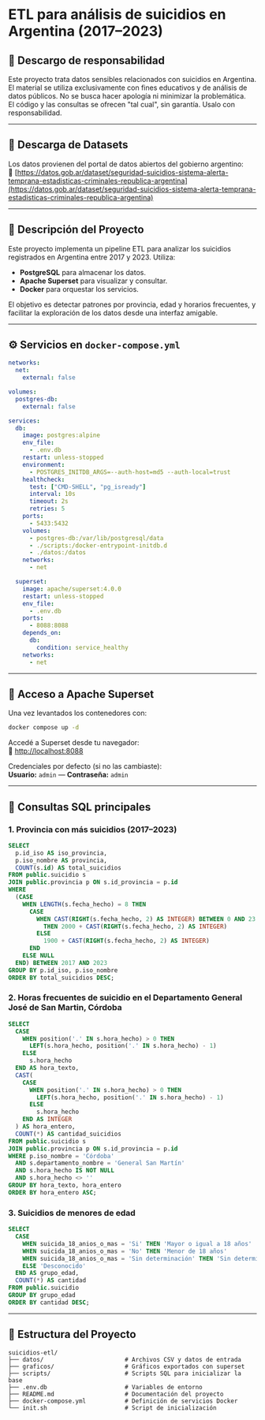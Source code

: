 # ETL para análisis de suicidios en Argentina (2017–2023)

## 🧾 Descargo de responsabilidad

Este proyecto trata datos sensibles relacionados con suicidios en Argentina. El material se utiliza exclusivamente con fines educativos y de análisis de datos públicos. No se busca hacer apología ni minimizar la problemática.  
El código y las consultas se ofrecen "tal cual", sin garantía. Usalo con responsabilidad.

---

## 📂 Descarga de Datasets

Los datos provienen del portal de datos abiertos del gobierno argentino:  
🔗 [https://datos.gob.ar/dataset/seguridad-suicidios-sistema-alerta-temprana-estadisticas-criminales-republica-argentina](https://datos.gob.ar/dataset/seguridad-suicidios-sistema-alerta-temprana-estadisticas-criminales-republica-argentina)

---

## 📌 Descripción del Proyecto

Este proyecto implementa un pipeline ETL para analizar los suicidios registrados en Argentina entre 2017 y 2023. Utiliza:

- **PostgreSQL** para almacenar los datos.
- **Apache Superset** para visualizar y consultar.
- **Docker** para orquestar los servicios.

El objetivo es detectar patrones por provincia, edad y horarios frecuentes, y facilitar la exploración de los datos desde una interfaz amigable.

---

## ⚙️ Servicios en `docker-compose.yml`

```yaml
networks:
  net:
    external: false

volumes:
  postgres-db:
    external: false

services:
  db:
    image: postgres:alpine
    env_file:
      - .env.db
    restart: unless-stopped
    environment:
      - POSTGRES_INITDB_ARGS=--auth-host=md5 --auth-local=trust
    healthcheck:
      test: ["CMD-SHELL", "pg_isready"]
      interval: 10s
      timeout: 2s
      retries: 5
    ports:
      - 5433:5432
    volumes:
      - postgres-db:/var/lib/postgresql/data
      - ./scripts:/docker-entrypoint-initdb.d
      - ./datos:/datos
    networks:
      - net

  superset:
    image: apache/superset:4.0.0
    restart: unless-stopped
    env_file:
      - .env.db
    ports:
      - 8088:8088
    depends_on:
      db:
        condition: service_healthy
    networks:
      - net
```

---

## 🧭 Acceso a Apache Superset

Una vez levantados los contenedores con:

```bash
docker compose up -d
```

Accedé a Superset desde tu navegador:  
🔗 [http://localhost:8088](http://localhost:8088)

Credenciales por defecto (si no las cambiaste):  
**Usuario:** `admin` — **Contraseña:** `admin`

---

## 🧠 Consultas SQL principales

### 1. Provincia con más suicidios (2017–2023)

```sql
SELECT
  p.id_iso AS iso_provincia,
  p.iso_nombre AS provincia,
  COUNT(s.id) AS total_suicidios
FROM public.suicidio s
JOIN public.provincia p ON s.id_provincia = p.id
WHERE
  (CASE
    WHEN LENGTH(s.fecha_hecho) = 8 THEN
      CASE
        WHEN CAST(RIGHT(s.fecha_hecho, 2) AS INTEGER) BETWEEN 0 AND 23
          THEN 2000 + CAST(RIGHT(s.fecha_hecho, 2) AS INTEGER)
        ELSE
          1900 + CAST(RIGHT(s.fecha_hecho, 2) AS INTEGER)
      END
    ELSE NULL
  END) BETWEEN 2017 AND 2023
GROUP BY p.id_iso, p.iso_nombre
ORDER BY total_suicidios DESC;
```

### 2. Horas frecuentes de suicidio en el Departamento General José de San Martin, Córdoba

```sql
SELECT
  CASE
    WHEN position('.' IN s.hora_hecho) > 0 THEN
      LEFT(s.hora_hecho, position('.' IN s.hora_hecho) - 1)
    ELSE
      s.hora_hecho
  END AS hora_texto,
  CAST(
    CASE
      WHEN position('.' IN s.hora_hecho) > 0 THEN
        LEFT(s.hora_hecho, position('.' IN s.hora_hecho) - 1)
      ELSE
        s.hora_hecho
    END AS INTEGER
  ) AS hora_entero,
  COUNT(*) AS cantidad_suicidios
FROM public.suicidio s
JOIN public.provincia p ON s.id_provincia = p.id
WHERE p.iso_nombre = 'Córdoba'
  AND s.departamento_nombre = 'General San Martín'
  AND s.hora_hecho IS NOT NULL
  AND s.hora_hecho <> ''
GROUP BY hora_texto, hora_entero
ORDER BY hora_entero ASC;
```

### 3. Suicidios de menores de edad

```sql
SELECT
  CASE
    WHEN suicida_18_anios_o_mas = 'Si' THEN 'Mayor o igual a 18 años'
    WHEN suicida_18_anios_o_mas = 'No' THEN 'Menor de 18 años'
    WHEN suicida_18_anios_o_mas = 'Sin determinación' THEN 'Sin determinación'
    ELSE 'Desconocido'
  END AS grupo_edad,
  COUNT(*) AS cantidad
FROM public.suicidio
GROUP BY grupo_edad
ORDER BY cantidad DESC;
```

---

## 📁 Estructura del Proyecto

```
suicidios-etl/
├── datos/                       # Archivos CSV y datos de entrada
├── graficos/                    # Gráficos exportados con superset
├── scripts/                     # Scripts SQL para inicializar la base
├── .env.db                      # Variables de entorno
├── README.md                    # Documentación del proyecto
├── docker-compose.yml           # Definición de servicios Docker
└── init.sh                      # Script de inicialización

```
